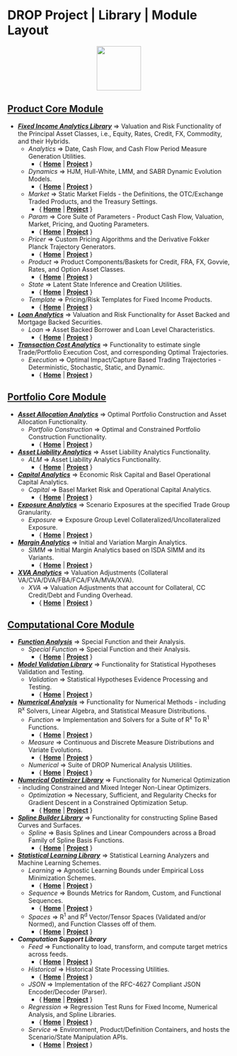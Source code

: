 
# DROP Project | Library | Module Layout

<p align="center"><img src="https://github.com/lakshmiDRIP/DROP/blob/master/DRIP_Logo.gif?raw=true" width="100"></p>


## [Product Core Module](https://github.com/lakshmiDRIP/DROP/blob/master/ProductCore.md)

 * [***Fixed Income Analytics Library***](https://github.com/lakshmiDRIP/DROP/tree/master/FixedIncomeAnalyticsLibrary.md) => Valuation and Risk Functionality of the Principal Asset Classes, i.e., Equity, Rates, Credit, FX, Commodity, and their Hybrids.
	* *Analytics* => Date, Cash Flow, and Cash Flow Period Measure Generation Utilities.
		* { [**Home**](https://github.com/lakshmiDRIP/DROP/tree/master/src/main/java/org/drip/analytics/README.md) | 
		[**Project**](https://github.com/lakshmiDRIP/DROP/issues?q=is%3Aopen+is%3Aissue+label%3Aanalytics) }  
	* *Dynamics* => HJM, Hull-White, LMM, and SABR Dynamic Evolution Models.
		* { [**Home**](https://github.com/lakshmiDRIP/DROP/tree/master/src/main/java/org/drip/dynamics/README.md) | 
		[**Project**](https://github.com/lakshmiDRIP/DROP/issues?q=is%3Aopen+is%3Aissue+label%3Adynamics) }
	* *Market* => Static Market Fields - the Definitions, the OTC/Exchange Traded Products, and the Treasury Settings.
		* { [**Home**](https://github.com/lakshmiDRIP/DROP/tree/master/src/main/java/org/drip/market/README.md) | 
		[**Project**](https://github.com/lakshmiDRIP/DROP/issues?q=is%3Aopen+is%3Aissue+label%3Amarket) }
	* *Param* => Core Suite of Parameters - Product Cash Flow, Valuation, Market, Pricing, and Quoting Parameters.
		* { [**Home**](https://github.com/lakshmiDRIP/DROP/tree/master/src/main/java/org/drip/param/README.md) | 
		[**Project**](https://github.com/lakshmiDRIP/DROP/issues?q=is%3Aopen+is%3Aissue+label%3Aparam) }
	* *Pricer* => Custom Pricing Algorithms and the Derivative Fokker Planck Trajectory Generators.
		* { [**Home**](https://github.com/lakshmiDRIP/DROP/tree/master/src/main/java/org/drip/pricer/README.md) | 
		[**Project**](https://github.com/lakshmiDRIP/DROP/issues?q=is%3Aopen+is%3Aissue+label%3Apricer) }
	* *Product* => Product Components/Baskets for Credit, FRA, FX, Govvie, Rates, and Option Asset Classes.
		* { [**Home**](https://github.com/lakshmiDRIP/DROP/tree/master/src/main/java/org/drip/product/README.md) | 
		[**Project**](https://github.com/lakshmiDRIP/DROP/issues?q=is%3Aopen+is%3Aissue+label%3Aproduct) }
	* *State* => Latent State Inference and Creation Utilities.
		* { [**Home**](https://github.com/lakshmiDRIP/DROP/tree/master/src/main/java/org/drip/state/README.md) | 
		[**Project**](https://github.com/lakshmiDRIP/DROP/issues?q=is%3Aopen+is%3Aissue+label%3Astate) }
	* *Template* => Pricing/Risk Templates for Fixed Income Products.
		* { [**Home**](https://github.com/lakshmiDRIP/DROP/tree/master/src/main/java/org/drip/template/README.md) | 
		[**Project**](https://github.com/lakshmiDRIP/DROP/issues?q=is%3Aopen+is%3Aissue+label%3Atemplate) }
 * [***Loan Analytics***](https://github.com/lakshmiDRIP/DROP/blob/master/LoanAnalyticsLibrary.md) => Valuation and Risk Functionality for Asset Backed and Mortgage Backed Securities.
 	* *Loan* => Asset Backed Borrower and Loan Level Characteristics.
		* { [**Home**](https://github.com/lakshmiDRIP/DROP/tree/master/src/main/java/org/drip/loan/README.md) | 
		[**Project**](https://github.com/lakshmiDRIP/DROP/issues?q=is%3Aopen+is%3Aissue+label%3Aloan) }
 * [***Transaction Cost Analytics***](https://github.com/lakshmiDRIP/DROP/blob/master/TransactionCostAnalyticsLibrary.md) => Functionality to estimate single Trade/Portfolio Execution Cost, and corresponding Optimal Trajectories.
	* *Execution* => Optimal Impact/Capture Based Trading Trajectories - Deterministic, Stochastic, Static, and Dynamic.
		* { [**Home**](https://github.com/lakshmiDRIP/DROP/tree/master/src/main/java/org/drip/execution/README.md) | 
		[**Project**](https://github.com/lakshmiDRIP/DROP/issues?q=is%3Aopen+is%3Aissue+label%3Aexecution) }


## [Portfolio Core Module](https://github.com/lakshmiDRIP/DROP/blob/master/PortfolioCore.md)

 * [***Asset Allocation Analytics***](https://github.com/lakshmiDRIP/DROP/blob/master/AssetAllocationAnalyticsLibrary.md) => Optimal Portfolio Construction and Asset Allocation Functionality.
	* *Portfolio Construction* => Optimal and Constrained Portfolio Construction Functionality.
		* { [**Home**](https://github.com/lakshmiDRIP/DROP/tree/master/src/main/java/org/drip/portfolioconstruction/README.md) | 
		[**Project**](https://github.com/lakshmiDRIP/DROP/issues?q=is%3Aopen+is%3Aissue+label%3Aportfolioconstruction) }
 * [***Asset Liability Analytics***](https://github.com/lakshmiDRIP/DROP/blob/master/AssetLiabilityAnalyticsLibrary.md) => Asset Liability Analytics Functionality.
	* *ALM* => Asset Liability Analytics Functionality.
		* { [**Home**](https://github.com/lakshmiDRIP/DROP/tree/master/src/main/java/org/drip/alm/README.md) | 
		[**Project**](https://github.com/lakshmiDRIP/DROP/issues?q=is%3Aopen+is%3Aissue+label%3Aalm) }
 * [***Capital Analytics***](https://github.com/lakshmiDRIP/DROP/blob/master/CapitalAnalyticsLibrary.md) => Economic Risk Capital and Basel Operational Capital Analytics.
	* *Capital* => Basel Market Risk and Operational Capital Analytics.
		* { [**Home**](https://github.com/lakshmiDRIP/DROP/tree/master/src/main/java/org/drip/capital/README.md) | 
		[**Project**](https://github.com/lakshmiDRIP/DROP/issues?q=is%3Aopen+is%3Aissue+label%3Acapital) }
 * [***Exposure Analytics***](https://github.com/lakshmiDRIP/DROP/blob/master/ExposureAnalyticsLibrary.md) => Scenario Exposures at the specified Trade Group Granularity.
	* *Exposure* => Exposure Group Level Collateralized/Uncollateralized Exposure.
		* { [**Home**](https://github.com/lakshmiDRIP/DROP/tree/master/src/main/java/org/drip/exposure/README.md) | 
		[**Project**](https://github.com/lakshmiDRIP/DROP/issues?q=is%3Aopen+is%3Aissue+label%3Aexposure) }
 * [***Margin Analytics***](https://github.com/lakshmiDRIP/DROP/blob/master/MarginAnalyticsLibrary.md) => Initial and Variation Margin Analytics.
	* *SIMM* => Initial Margin Analytics based on ISDA SIMM and its Variants.
		* { [**Home**](https://github.com/lakshmiDRIP/DROP/tree/master/src/main/java/org/drip/simm/README.md) | 
		[**Project**](https://github.com/lakshmiDRIP/DROP/issues?q=is%3Aopen+is%3Aissue+label%3Asimm) }
 * [***XVA Analytics***](https://github.com/lakshmiDRIP/DROP/blob/master/XVAAnalyticsLibrary.md) => Valuation Adjustments (Collateral VA/CVA/DVA/FBA/FCA/FVA/MVA/XVA).
	* *XVA* => Valuation Adjustments that account for Collateral, CC Credit/Debt and Funding Overhead.
		* { [**Home**](https://github.com/lakshmiDRIP/DROP/tree/master/src/main/java/org/drip/xva/README.md) | 
		[**Project**](https://github.com/lakshmiDRIP/DROP/issues?q=is%3Aopen+is%3Aissue+label%3Axva) }


## [Computational Core Module](https://github.com/lakshmiDRIP/DROP/blob/master/ComputationalCore.md)

 * [***Function Analysis***](https://github.com/lakshmiDRIP/DROP/blob/master/FunctionAnalysisLibrary.md) => Special Function and their Analysis.
 	* *Special Function* => Special Function and their Analysis.
		* { [**Home**](https://github.com/lakshmiDRIP/DROP/tree/master/src/main/java/org/drip/specialfunction/README.md) | 
		[**Project**](https://github.com/lakshmiDRIP/DROP/issues?q=is%3Aopen+is%3Aissue+label%3Aspecialfunction) }
 * [***Model Validation Library***](https://github.com/lakshmiDRIP/DROP/tree/master/ModelValidationAnalyticsLibrary.md) => Functionality for Statistical Hypotheses Validation and Testing.
	* *Validation* => Statistical Hypotheses Evidence Processing and Testing.
		* { [**Home**](https://github.com/lakshmiDRIP/DROP/tree/master/src/main/java/org/drip/validation/README.md) | 
		[**Project**](https://github.com/lakshmiDRIP/DROP/issues?q=is%3Aopen+is%3Aissue+label%3Avalidation) }
 * [***Numerical Analysis***](https://github.com/lakshmiDRIP/DROP/blob/master/NumericalAnalysisLibrary.md) => Functionality for Numerical Methods - including R<sup>x</sup> Solvers, Linear Algebra, and Statistical Measure Distributions.
 	* *Function* => Implementation and Solvers for a Suite of R<sup>x</sup> To R<sup>1</sup> Functions.
		* { [**Home**](https://github.com/lakshmiDRIP/DROP/tree/master/src/main/java/org/drip/function/README.md) | 
		[**Project**](https://github.com/lakshmiDRIP/DROP/issues?q=is%3Aopen+is%3Aissue+label%3Afunction) }
 	* *Measure* => Continuous and Discrete Measure Distributions and Variate Evolutions.
		* { [**Home**](https://github.com/lakshmiDRIP/DROP/tree/master/src/main/java/org/drip/measure/README.md) | 
		[**Project**](https://github.com/lakshmiDRIP/DROP/issues?q=is%3Aopen+is%3Aissue+label%3Ameasure) }
 	* *Numerical* => Suite of DROP Numerical Analysis Utilities.
		* { [**Home**](https://github.com/lakshmiDRIP/DROP/tree/master/src/main/java/org/drip/numerical/README.md) | 
		[**Project**](https://github.com/lakshmiDRIP/DROP/issues?q=is%3Aopen+is%3Aissue+label%3Anumerical) }
 * [***Numerical Optimizer Library***](https://github.com/lakshmiDRIP/DROP/tree/master/NumericalOptimizerLibrary.md) => Functionality for Numerical Optimization - including Constrained and Mixed Integer Non-Linear Optimizers.
	* *Optimization* => Necessary, Sufficient, and Regularity Checks for Gradient Descent in a Constrained Optimization Setup.
		* { [**Home**](https://github.com/lakshmiDRIP/DROP/tree/master/src/main/java/org/drip/optimization/README.md) | 
		[**Project**](https://github.com/lakshmiDRIP/DROP/issues?q=is%3Aopen+is%3Aissue+label%3Aoptimization) }
 * [***Spline Builder Library***](https://github.com/lakshmiDRIP/DROP/tree/master/SplineBuilderLibrary.md) => Functionality for constructing Spline Based Curves and Surfaces.
	* *Spline* => Basis Splines and Linear Compounders across a Broad Family of Spline Basis Functions.
		* { [**Home**](https://github.com/lakshmiDRIP/DROP/tree/master/src/main/java/org/drip/spline/README.md) | 
		[**Project**](https://github.com/lakshmiDRIP/DROP/issues?q=is%3Aopen+is%3Aissue+label%3Aspline) }
 * [***Statistical Learning Library***](https://github.com/lakshmiDRIP/DROP/tree/master/StatisticalLearningLibrary.md) => Statistical Learning Analyzers and Machine Learning Schemes.
	* *Learning* => Agnostic Learning Bounds under Empirical Loss Minimization Schemes.
		* { [**Home**](https://github.com/lakshmiDRIP/DROP/tree/master/src/main/java/org/drip/learning/README.md) | 
		[**Project**](https://github.com/lakshmiDRIP/DROP/issues?q=is%3Aopen+is%3Aissue+label%3Alearning) }
	* *Sequence* => Bounds Metrics for Random, Custom, and Functional Sequences.
		* { [**Home**](https://github.com/lakshmiDRIP/DROP/tree/master/src/main/java/org/drip/sequence/README.md) | 
		[**Project**](https://github.com/lakshmiDRIP/DROP/issues?q=is%3Aopen+is%3Aissue+label%3Asequence) }
	* *Spaces* => R<sup>1</sup> and R<sup>d</sup> Vector/Tensor Spaces (Validated and/or Normed), and Function Classes off of them.
		* { [**Home**](https://github.com/lakshmiDRIP/DROP/tree/master/src/main/java/org/drip/spaces/README.md) | 
		[**Project**](https://github.com/lakshmiDRIP/DROP/issues?q=is%3Aopen+is%3Aissue+label%3Aspaces) }
 * ***Computation Support Library***
	* *Feed* => Functionality to load, transform, and compute target metrics across feeds.
		* { [**Home**](https://github.com/lakshmiDRIP/DROP/tree/master/src/main/java/org/drip/feed/README.md) | 
		[**Project**](https://github.com/lakshmiDRIP/DROP/issues?q=is%3Aopen+is%3Aissue+label%3Afeed) }
	* *Historical* => Historical State Processing Utilities.
		* { [**Home**](https://github.com/lakshmiDRIP/DROP/tree/master/src/main/java/org/drip/historical/README.md) | 
		[**Project**](https://github.com/lakshmiDRIP/DROP/issues?q=is%3Aopen+is%3Aissue+label%3Ahistorical) }
	* *JSON* => Implementation of the RFC-4627 Compliant JSON Encoder/Decoder (Parser).
		* { [**Home**](https://github.com/lakshmiDRIP/DROP/tree/master/src/main/java/org/drip/json/README.md) | 
		[**Project**](https://github.com/lakshmiDRIP/DROP/issues?q=is%3Aopen+is%3Aissue+label%3Ajson) }
	* *Regression* => Regression Test Runs for Fixed Income, Numerical Analysis, and Spline Libraries.
		* { [**Home**](https://github.com/lakshmiDRIP/DROP/tree/master/src/main/java/org/drip/regression/README.md) | 
		[**Project**](https://github.com/lakshmiDRIP/DROP/issues?q=is%3Aopen+is%3Aissue+label%3Aregression) }
	* *Service* => Environment, Product/Definition Containers, and hosts the Scenario/State Manipulation APIs.
		* { [**Home**](https://github.com/lakshmiDRIP/DROP/tree/master/src/main/java/org/drip/service/README.md) | 
		[**Project**](https://github.com/lakshmiDRIP/DROP/issues?q=is%3Aopen+is%3Aissue+label%3Aservice) }
